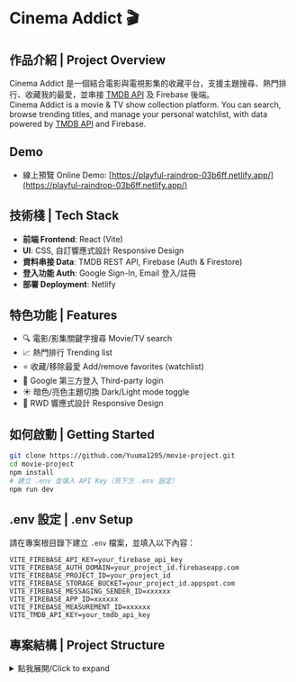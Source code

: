 # Cinema Addict 🎬

## 作品介紹 | Project Overview

Cinema Addict 是一個結合電影與電視影集的收藏平台，支援主題搜尋、熱門排行、收藏我的最愛，並串接 [TMDB API](https://www.themoviedb.org/) 及 Firebase 後端。  
Cinema Addict is a movie & TV show collection platform. You can search, browse trending titles, and manage your personal watchlist, with data powered by [TMDB API](https://www.themoviedb.org/) and Firebase.

## Demo

- 線上預覽 Online Demo: [https://playful-raindrop-03b6ff.netlify.app/](https://playful-raindrop-03b6ff.netlify.app/)

## 技術棧 | Tech Stack

- **前端 Frontend**: React (Vite)
- **UI**: CSS, 自訂響應式設計 Responsive Design
- **資料串接 Data**: TMDB REST API, Firebase (Auth & Firestore)
- **登入功能 Auth**: Google Sign-In, Email 登入/註冊
- **部署 Deployment**: Netlify

## 特色功能 | Features

- 🔍 電影/影集關鍵字搜尋 Movie/TV search
- 📈 熱門排行 Trending list
- ⭐️ 收藏/移除最愛 Add/remove favorites (watchlist)
- 👤 Google 第三方登入 Third-party login
- ☀️ 暗色/亮色主題切換 Dark/Light mode toggle
- 📱 RWD 響應式設計 Responsive Design

## 如何啟動 | Getting Started

```bash
git clone https://github.com/Yuuma1205/movie-project.git
cd movie-project
npm install
# 建立 .env 並填入 API Key（見下方 .env 設定）
npm run dev
```

## .env 設定 | .env Setup

請在專案根目錄下建立 `.env` 檔案，並填入以下內容：

```env
VITE_FIREBASE_API_KEY=your_firebase_api_key
VITE_FIREBASE_AUTH_DOMAIN=your_project_id.firebaseapp.com
VITE_FIREBASE_PROJECT_ID=your_project_id
VITE_FIREBASE_STORAGE_BUCKET=your_project_id.appspot.com
VITE_FIREBASE_MESSAGING_SENDER_ID=xxxxxx
VITE_FIREBASE_APP_ID=xxxxxx
VITE_FIREBASE_MEASUREMENT_ID=xxxxxx
VITE_TMDB_API_KEY=your_tmdb_api_key
```

## 專案結構 | Project Structure

<details>
<summary>點我展開/Click to expand</summary>

```plaintext
movie-project/
├── public/                 # 靜態資源 Static assets
├── src/
│   ├── assets/             # 圖片、icon 等素材 Images and icons
│   ├── components/         # 可重用元件 Reusable components
│   │   ├── Banner/
│   │   ├── LoginModal/
│   │   ├── MediaList/
│   │   ├── MovieList/
│   │   ├── TVList/
│   │   └── ...
│   ├── context/            # React context 狀態管理
│   ├── pages/              # 路由頁面 Pages (Home, Search, MyFavorites, etc.)
│   ├── App.jsx
│   ├── main.jsx
│   └── firebase.js         # Firebase 設定
├── .env                    # 環境變數 Environment variables
├── .gitignore
├── package.json
├── vite.config.js
└── README.md
```

</details>

